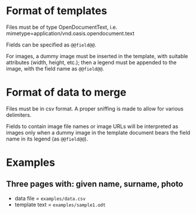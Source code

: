 # Format of templates #

Files must be of type OpenDocumentText,
i.e. mimetype=application/vnd.oasis.opendocument.text

Fields can be specified as `@@field@@`.

For images, a dummy image must be inserted in the template,
with suitable attributes (width, height, etc.); then a legend
must be appended to the image, with the field name as `@@field@@`.

# Format of data to merge #

Files must be in csv format. A proper sniffing is made to allow
for various delimiters.

Fields to contain image file names or image URLs will be interpreted
as images only when a dummy image in the template document bears
the field name in its legend (as `@@field@@`).

# Examples #

## Three pages with: given name, surname, photo ##

  * data file = `examples/data.csv`
  * template text = `examples/sample1.odt`

